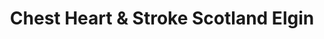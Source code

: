 ---
title: "Chest Heart & Stroke Scotland Elgin"
url: /elgin/chest-heart-und-stroke-scotland-elgin/
shop: Kleidung
---
